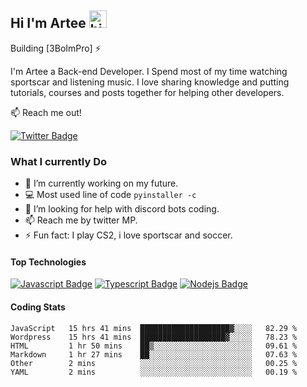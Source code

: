 ## Hi I'm Artee <img src="https://user-images.githubusercontent.com/1303154/88677602-1635ba80-d120-11ea-84d8-d263ba5fc3c0.gif" width="28px" height="28px" alt="hi">

Building [3BoImPro] ⚡️ 

I'm Artee a Back-end Developer. I Spend most of my time watching sportscar and listening music.
I love sharing knowledge and putting tutorials, courses and posts together for helping other developers.

:mailbox: Reach me out!

[![Twitter Badge](https://img.shields.io/badge/-@Artee-1ca0f1?style=flat&labelColor=1ca0f1&logo=twitter&logoColor=white&link=https://twitter.com/Artee_e69)](https://twitter.com/Artee_e69)

### What I currently Do

- 🔭 I’m currently working on my future.
- :computer: Most used line of code `pyinstaller -c`
- 🤔 I’m looking for help with discord bots coding.
- 📫 Reach me by twitter MP.
- ⚡ Fun fact: I play CS2, i love sportscar and soccer.

#### Top Technologies

<!-- TODO: Make technologies links takes you to repositories -->
[![Javascript Badge](https://img.shields.io/badge/-Javascript-F0DB4F?style=for-the-badge&labelColor=black&logo=javascript&logoColor=F0DB4F)](#) [![Typescript Badge](https://img.shields.io/badge/-Typescript-007acc?style=for-the-badge&labelColor=black&logo=typescript&logoColor=007acc)](#) [![Nodejs Badge](https://img.shields.io/badge/-Nodejs-3C873A?style=for-the-badge&labelColor=black&logo=node.js&logoColor=3C873A)](#)

#### Coding Stats

<!--START_SECTION:waka-->
```text
JavaScript   15 hrs 41 mins  ████████████████████▓░░░░   82.29 %
Wordpress    15 hrs 41 mins  ███████████████████▓░░░░░   78.23 %  
HTML         1 hr 50 mins    ██▒░░░░░░░░░░░░░░░░░░░░░░   09.61 % 
Markdown     1 hr 27 mins    ██░░░░░░░░░░░░░░░░░░░░░░░   07.63 % 
Other        2 mins          ░░░░░░░░░░░░░░░░░░░░░░░░░   00.25 % 
YAML         2 mins          ░░░░░░░░░░░░░░░░░░░░░░░░░   00.19 % 
```
<!--END_SECTION:waka-->
